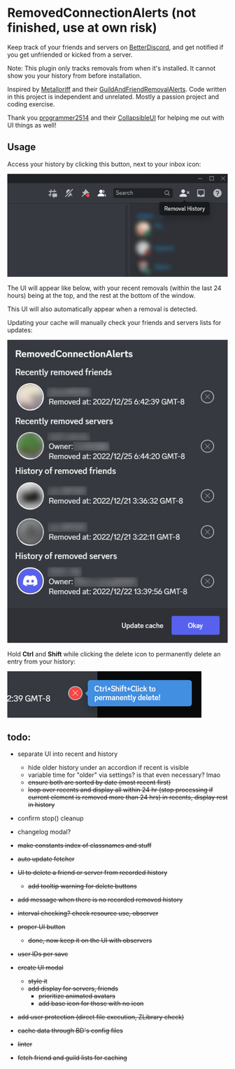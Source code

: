 # RemovedConnectionAlerts (not finished, use at own risk)

Keep track of your friends and servers on [BetterDiscord](https://betterdiscord.app), and get notified if you get unfriended or kicked from a server.

Note: This plugin only tracks removals from when it's installed. It cannot show you your history from before installation.

Inspired by [Metalloriff](https://github.com/Metalloriff) and their [GuildAndFriendRemovalAlerts](https://github.com/Metalloriff/BetterDiscordPlugins/tree/master/GuildAndFriendRemovalAlerts). Code written in this project is independent and unrelated. Mostly a passion project and coding exercise.

Thank you [programmer2514](https://github.com/programmer2514) and their [CollapsibleUI](https://github.com/programmer2514/BetterDiscord-CollapsibleUI) for helping me out with UI things as well!

## Usage

Access your history by clicking this button, next to your inbox icon:

![RemovedConnectionAlerts button](/screenshots/icon_dashboard.png)

The UI will appear like below, with your recent removals (within the last 24 hours) being at the top, and the rest at the bottom of the window.

This UI will also automatically appear when a removal is detected.

Updating your cache will manually check your friends and servers lists for updates:

![RemovedConnectionAlerts UI](/screenshots/window_example.png)

Hold **Ctrl** and **Shift** while clicking the delete icon to permanently delete an entry from your history:

![Deleting a history log on the UI](/screenshots/delete_button.png)

## todo:

- separate UI into recent and history
    - hide older history under an accordion if recent is visible
    - variable time for "older" via settings? is that even necessary? lmao
    - ~~ensure both are sorted by date (most recent first)~~
    - ~~loop over recents and display all within 24 hr (stop processing if current element is removed more than 24 hrs) in recents, display rest in history~~

- confirm stop() cleanup

- changelog modal?

- ~~make constants index of classnames and stuff~~

- ~~auto update fetcher~~

- ~~UI to delete a friend or server from recorded history~~
    - ~~add tooltip warning for delete buttons~~

- ~~add message when there is no recorded removed history~~

- ~~interval checking? check resource use, observer~~

- ~~proper UI button~~
    - ~~done, now keep it on the UI with observers~~

- ~~user IDs per save~~

- ~~create UI modal~~
    - ~~style it~~
    - ~~add display for servers, friends~~
        - ~~prioritize animated avatars~~
        - ~~add base icon for those with no icon~~

- ~~add user protection (direct file execution, ZLibrary check)~~

- ~~cache data through BD's config files~~

- ~~linter~~

- ~~fetch friend and guild lists for caching~~
